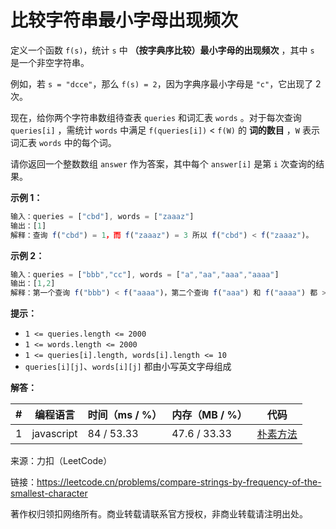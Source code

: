 # 比较字符串最小字母出现频次

定义一个函数 `f(s)`，统计 `s`  中 **（按字典序比较）最小字母的出现频次** ，其中 `s` 是一个非空字符串。

例如，若 `s = "dcce"`，那么 `f(s) = 2`，因为字典序最小字母是 `"c"`，它出现了 2 次。

现在，给你两个字符串数组待查表 `queries` 和词汇表 `words` 。对于每次查询 `queries[i]` ，需统计 `words` 中满足 `f(queries[i])` < `f(W)` 的 **词的数目** ，`W` 表示词汇表 `words` 中的每个词。

请你返回一个整数数组 `answer` 作为答案，其中每个 `answer[i]` 是第 `i` 次查询的结果。

**示例 1：**

``` javascript
输入：queries = ["cbd"], words = ["zaaaz"]
输出：[1]
解释：查询 f("cbd") = 1，而 f("zaaaz") = 3 所以 f("cbd") < f("zaaaz")。
```

**示例 2：**

``` javascript
输入：queries = ["bbb","cc"], words = ["a","aa","aaa","aaaa"]
输出：[1,2]
解释：第一个查询 f("bbb") < f("aaaa")，第二个查询 f("aaa") 和 f("aaaa") 都 > f("cc")。
```

**提示：**

- `1 <= queries.length <= 2000`
- `1 <= words.length <= 2000`
- `1 <= queries[i].length, words[i].length <= 10`
- `queries[i][j]`、`words[i][j]` 都由小写英文字母组成

**解答：**

**#**|**编程语言**|**时间（ms / %）**|**内存（MB / %）**|**代码**
--|--|--|--|--
1|javascript|84 / 53.33|47.6 / 33.33|[朴素方法](./javascript/ac_v1.js)

来源：力扣（LeetCode）

链接：https://leetcode.cn/problems/compare-strings-by-frequency-of-the-smallest-character

著作权归领扣网络所有。商业转载请联系官方授权，非商业转载请注明出处。
